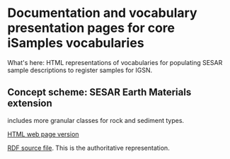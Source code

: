 # Documentation and vocabulary presentation pages for core iSamples vocabularies

What's here:
HTML representations of vocabularies for populating SESAR sample descriptions to register samples for IGSN. 

## Concept scheme: SESAR Earth Materials extension

includes more granular classes for rock and sediment types.

[HTML web page version](https://geosamples.github.io/SESAR_material_extension_rock_sediment.html) 

[RDF source file](https://raw.githubusercontent.com/geosamples/vocabularies/main/vocabulary/SESAR_material_extension_rock_sediment.ttl). This is the authoritative representation. 

